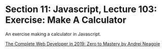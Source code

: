 # Section 11: Javascript, Lecture 103: Exercise: Make A Calculator
An exercise making a calculator in Javascript.

[The Complete Web Developer in 2019: Zero to Mastery by Andrei Neagoie](https://www.udemy.com/the-complete-web-developer-in-2018/)